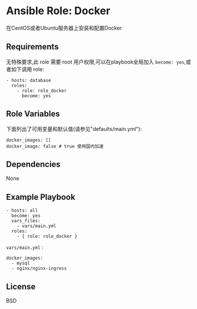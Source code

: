 Ansible Role: Docker
=========

在CentOS或者Ubuntu服务器上安装和配置Docker

Requirements
------------

无特殊要求,此 role 需要 root 用户权限,可以在playbook全局加入 `become: yes`,或者如下调用 role:

```
- hosts: database
  roles:
    - role: role_docker
      become: yes
```

Role Variables
--------------

下面列出了可用变量和默认值(请参见"defaults/main.yml"):

```
docker_images: []
docker_image: false # true 使用国内加速
```



Dependencies
------------

None

Example Playbook
----------------

```
- hosts: all
  become: yes
  vars_files:
    - vars/main.yml
  roles:
    - { role: role_docker }
```

`vars/main.yml` :
```
docker_images:
  - mysql
  - nginx/nginx-ingress
```

License
-------

BSD

